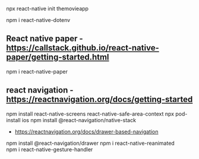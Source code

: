 
npx react-native init themovieapp

npm i react-native-dotenv

## React native paper - https://callstack.github.io/react-native-paper/getting-started.html
npm i react-native-paper

## react navigation - https://reactnavigation.org/docs/getting-started
npm install react-native-screens react-native-safe-area-context
npx pod-install ios
npm install @react-navigation/native-stack

- https://reactnavigation.org/docs/drawer-based-navigation

npm install @react-navigation/drawer
npm i react-native-reanimated    
npm i react-native-gesture-handler

